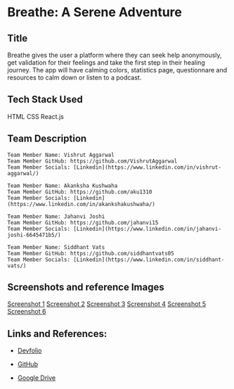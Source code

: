# Breathe: A Serene Adventure

## Title

Breathe gives the user a platform where they can seek help anonymously, get validation for their feelings and take the first step in their healing journey. The app will have calming colors, statistics page, questionnare and resources to calm down or listen to a podcast.

## Tech Stack Used

HTML
CSS
React.js

## Team Description

```
Team Member Name: Vishrut Aggarwal
Team Member GitHub: https://github.com/VishrutAggarwal
Team Member Socials: [Linkedin](https://www.linkedin.com/in/vishrut-aggarwal/)

Team Member Name: Akanksha Kushwaha
Team Member GitHub: https://github.com/aku1310
Team Member Socials: [Linkedin](https://www.linkedin.com/in/akankshakushwaha/)

Team Member Name: Jahanvi Joshi
Team Member GitHub: https://github.com/jahanvi15
Team Member Socials: [Linkedin](https://www.linkedin.com/in/jahanvi-joshi-6645471b5/)

Team Member Name: Siddhant Vats
Team Member GitHub: https://github.com/siddhantvats05
Team Member Socials: [Linkedin](https://www.linkedin.com/in/siddhant-vats/)
```

## Screenshots and reference Images

[Screenshot 1](./screenshots/1.png)
[Screenshot 2](./screenshots/2.png)
[Screenshot 3](./screenshots/3.png)
[Screenshot 4](./screenshots/4.png)
[Screenshot 5](./screenshots/5.png)
[Screenshot 6](./screenshots/6.png)

## Links and References: 

- [Devfolio](your_devfolio_link_here)

- [GitHub](your_github_link_here)

- [Google Drive](your_demo_video_link_here)
